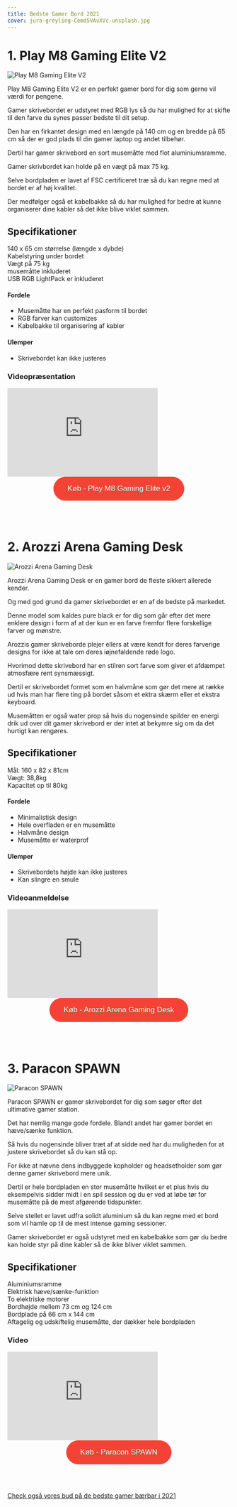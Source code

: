 ```yaml
---
title: Bedste Gamer Bord 2021
cover: jura-greyling-Cemd5VAvXVc-unsplash.jpg
---
```


# 1. Play M8 Gaming Elite V2

![Play M8 Gaming Elite V2](/play-m8-gaming-elite.jpg)

Play M8 Gaming Elite V2 er en perfekt gamer bord for dig som gerne vil værdi for pengene. 

Gamer skrivebordet er udstyret med RGB lys så du har mulighed for at skifte til den farve du synes passer bedste til dit setup.

Den har en firkantet design med en længde på 140 cm og en bredde på 65 cm så der er god plads til din gamer laptop og andet tilbehør.

Dertil har gamer skrivebord en sort musemåtte med flot aluminiumsramme. 

Gamer skrivbordet kan holde på en vægt på max 75 kg. 

Selve bordpladen er lavet af FSC certificeret træ så du kan regne med at bordet er af høj kvalitet.

Der medfølger også et kabelbakke så du har mulighed for bedre at kunne organiserer dine kabler så det ikke blive viklet sammen.


## Specifikationer

140 x 65 cm størrelse (længde x dybde) <br>
Kabelstyring under bordet<br>
Vægt på 75 kg <br>
musemåtte inkluderet <br>
USB RGB LightPack er inkluderet <br>

#### Fordele

- Musemåtte har en perfekt pasform til bordet
- RGB farver kan customizes
- Kabelbakke til organisering af kabler

#### Ulemper

- Skrivebordet kan ikke justeres

### Videopræsentation

<div style="position: relative
        paddingBottom: 56.25% /* 16:9 */,
        paddingTop: 25,
        height: 0">

 <iframe width="340" height="200" style="          position: absolute,
          top: 0,
          left: 0,
          width: 100%,
          height: 100%"
src="https://www.youtube.com/embed/5NJB9hUageA" SameSite=None
frameborder="0" 
allow="accelerometer; autoplay; encrypted-media; gyroscope; picture-in-picture" 
allowfullscreen></iframe>
</div>

<div style="text-align: center">
<a href="https://www.partner-ads.com/dk/klikbanner.php?partnerid=29353&bannerid=67785&htmlurl=https://www.proshop.dk/Gamer-Bord/Play-M8-Gaming-Elite-v2-Stealth-edition-Gamer-Bord/2914192" target="_blank"  style="background-color:#f44336; 
	border-radius:28px;
	border:1px solid #f44336;
	display:inline-block;
	cursor:pointer;
	color:#ffffff;
	font-family:Arial;
	font-size:17px;
	padding:16px 31px;
	text-decoration:none;
	text-shadow:0px 1px 0px #2f6627;" >Køb - Play M8 Gaming Elite v2 </a>
</div>

<br><br>

# 2. Arozzi Arena Gaming Desk

![Arozzi Arena Gaming Desk](/arozzi-arena-gaming-desk-metal-pure-black.jpg)

Arozzi Arena Gaming Desk er en gamer bord de fleste sikkert allerede kender.

Og med god grund da gamer skrivebordet er en af de bedste på markedet. 

Denne model som kaldes pure black er for dig som går efter det mere enklere design i form af at der kun er en farve fremfor flere forskellige farver og mønstre.

Arozzis gamer skriveborde plejer ellers at være kendt for deres farverige designs for ikke at tale om deres iøjnefaldende røde logo.

Hvorimod dette skrivebord har en stilren sort farve som giver et afdæmpet atmosfære rent synsmæssigt.

Dertil er skrivebordet formet som en halvmåne som gør det mere at række ud hvis man har flere ting på bordet såsom et ektra skærm eller
et ekstra keyboard.

Musemåtten er også water prop så hvis du nogensinde spilder en energi drik ud over dit gamer skrivebord er der intet at bekymre sig om da det hurtigt kan rengøres.

## Specifikationer

Mål: 160 x 82 x 81cm <br>
Vægt: 38,8kg<br>
Kapacitet op til 80kg<br>

#### Fordele

- Minimalistisk design
- Hele overfladen er en musemåtte 
- Halvmåne design 
- Musemåtte er waterprof

#### Ulemper

- Skrivebordets højde kan ikke justeres
- Kan slingre en smule

### Videoanmeldelse

<div style="position: relative
        paddingBottom: 56.25% /* 16:9 */,
        paddingTop: 25,
        height: 0">

 <iframe width="340" height="200" style="          position: absolute,
          top: 0,
          left: 0,
          width: 100%,
          height: 100%"
src="https://www.youtube.com/embed/kcgrZTdnkU8" SameSite=None
frameborder="0" 
allow="accelerometer; autoplay; encrypted-media; gyroscope; picture-in-picture" 
allowfullscreen></iframe>
</div>

<div style="text-align: center">
<a href="https://www.partner-ads.com/dk/klikbanner.php?partnerid=29353&bannerid=12196&htmlurl=https://webdanes.dk/shop/arozzi-arena-gaming-7889p.html" target="_blank"  style="background-color:#f44336; 
	border-radius:28px;
	border:1px solid #f44336;
	display:inline-block;
	cursor:pointer;
	color:#ffffff;
	font-family:Arial;
	font-size:17px;
	padding:16px 31px;
	text-decoration:none;
	text-shadow:0px 1px 0px #2f6627;" >Køb - Arozzi Arena Gaming Desk </a>
</div>

<br><br>

# 3. Paracon SPAWN

![Paracon SPAWN](/paracon-spawn.jpg)

Paracon SPAWN er gamer skrivebordet for dig som søger efter det ultimative gamer station.

Det har nemlig mange gode fordele. Blandt andet har gamer bordet en hæve/sænke funktion. 

Så hvis du nogensinde bliver træt af at sidde ned har du
muligheden for at justere skrivebordet så du kan stå op.

For ikke at nævne dens indbyggede kopholder og headsetholder som gør denne gamer skrivebord mere unik. 

Dertil er hele bordpladen en stor musemåtte hvilket er et plus hvis du eksempelvis sidder midt i en spil session og du er
ved at løbe tør for musemåtte på de mest afgørende tidspunkter. 

Selve stellet er lavet udfra solidt aluminium så du kan regne med et bord som vil hamle op til de mest intense gaming sessioner.  

Gamer skrivebordet er også udstyret med en kabelbakke som gør du bedre kan holde styr på dine kabler så de ikke bliver viklet sammen.

## Specifikationer

Aluminiumsramme <br>
Elektrisk hæve/sænke-funktion<br>
To elektriske motorer <br>
Bordhøjde mellem 73 cm og 124 cm <br>
Bordplade på 66 cm x 144 cm <br>
Aftagelig og udskiftelig musemåtte, der dækker hele bordpladen <br>
### Video

<div style="position: relative
        paddingBottom: 56.25% /* 16:9 */,
        paddingTop: 25,
        height: 0">

 <iframe width="340" height="200" style="          position: absolute,
          top: 0,
          left: 0,
          width: 100%,
          height: 100%"
src="https://www.youtube.com/embed/8chArpjQkwc" SameSite=None
frameborder="0" 
allow="accelerometer; autoplay; encrypted-media; gyroscope; picture-in-picture" 
allowfullscreen></iframe>
</div>

<div style="text-align: center">
<a href="https://www.partner-ads.com/dk/klikbanner.php?partnerid=29353&bannerid=12196&htmlurl=https://webdanes.dk/shop/paracon-spawn-electric-140524p.html" target="_blank"  style="background-color:#f44336; 
	border-radius:28px;
	border:1px solid #f44336;
	display:inline-block;
	cursor:pointer;
	color:#ffffff;
	font-family:Arial;
	font-size:17px;
	padding:16px 31px;
	text-decoration:none;
	text-shadow:0px 1px 0px #2f6627;" >Køb - Paracon SPAWN </a>
</div>

<br><br>

<a href="https://www.bedstegamerlaptop.dk/bedste-gamer-baerbar/" target="_blank">Check også vores bud på de bedste gamer bærbar i 2021</a>
